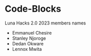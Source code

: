 # Code-Blocks
Luna Hacks 2.0 2023 
members names

- Emmanuel Chesire
- Stanley Njoroge
- Dedan Okware
- Lennox Mwita
